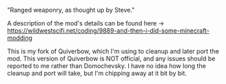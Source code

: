 "Ranged weaponry, as thought up by Steve."

A description of the mod's details can be found here -> https://wildwestscifi.net/coding/9889-and-then-i-did-some-minecraft-modding 

This is my fork of Quiverbow, which I'm using to cleanup and later port the mod. This version of Quiverbow is NOT official, and any issues should be reported to me rather than Domochevsky. I have no idea how long the cleanup and port will take, but I'm chipping away at it bit by bit. 
